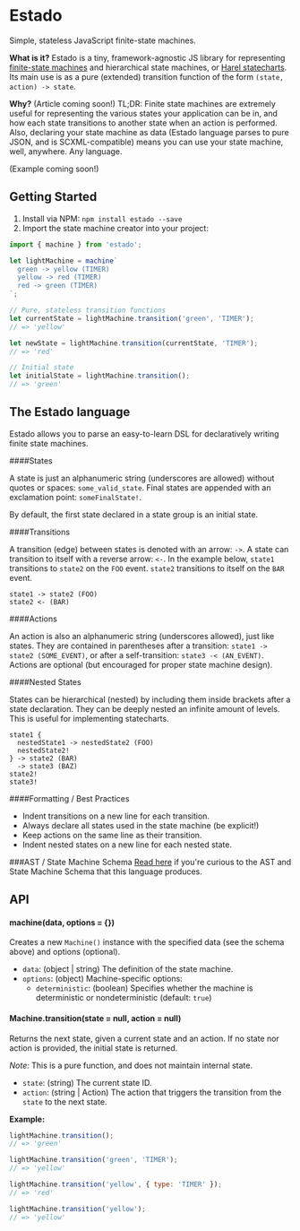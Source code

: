 # Estado
Simple, stateless JavaScript finite-state machines.

**What is it?** Estado is a tiny, framework-agnostic JS library for representing [finite-state machines](https://en.wikipedia.org/wiki/Finite-state_machine) and hierarchical state machines, or [Harel statecharts](https://en.wikipedia.org/wiki/State_diagram#Harel_statechart). Its main use is as a pure (extended) transition function of the form `(state, action) -> state`.

**Why?** (Article coming soon!) TL;DR: Finite state machines are extremely useful for representing the various states your application can be in, and how each state transitions to another state when an action is performed. Also, declaring your state machine as data (Estado language parses to pure JSON, and is SCXML-compatible) means you can use your state machine, well, anywhere. Any language.

(Example coming soon!)

## Getting Started
1. Install via NPM: `npm install estado --save`
2. Import the state machine creator into your project:

```js
import { machine } from 'estado';

let lightMachine = machine`
  green -> yellow (TIMER)
  yellow -> red (TIMER)
  red -> green (TIMER)
`;

// Pure, stateless transition functions
let currentState = lightMachine.transition('green', 'TIMER');
// => 'yellow'

let newState = lightMachine.transition(currentState, 'TIMER');
// => 'red'

// Initial state
let initialState = lightMachine.transition();
// => 'green'
```

## The Estado language
Estado allows you to parse an easy-to-learn DSL for declaratively writing finite state machines.

####States

A state is just an alphanumeric string (underscores are allowed) without quotes or spaces: `some_valid_state`. Final states are appended with an exclamation point: `someFinalState!`.

By default, the first state declared in a state group is an initial state.

####Transitions

A transition (edge) between states is denoted with an arrow: `->`. A state can transition to itself with a reverse arrow: `<-`. In the example below, `state1` transitions to `state2` on the `FOO` event. `state2` transitions to itself on the `BAR` event.

```
state1 -> state2 (FOO)
state2 <- (BAR)
```

####Actions

An action is also an alphanumeric string (underscores allowed), just like states. They are contained in parentheses after a transition: `state1 -> state2 (SOME_EVENT)`, or after a self-transition: `state3 -< (AN_EVENT)`. Actions are optional (but encouraged for proper state machine design).

####Nested States

States can be hierarchical (nested) by including them inside brackets after a state declaration. They can be deeply nested an infinite amount of levels. This is useful for implementing statecharts.

```
state1 {
  nestedState1 -> nestedState2 (FOO)
  nestedState2!
} -> state2 (BAR)
  -> state3 (BAZ)
state2!
state3!
```

####Formatting / Best Practices
- Indent transitions on a new line for each transition.
- Always declare all states used in the state machine (be explicit!)
- Keep actions on the same line as their transition.
- Indent nested states on a new line for each nested state.

###AST / State Machine Schema
[Read here](https://github.com/davidkpiano/estado/wiki/Schema) if you're curious to the AST and State Machine Schema that this language produces.

## API

#### machine(data, options = {})
Creates a new `Machine()` instance with the specified data (see the schema above) and options (optional).

- `data`: (object | string) The definition of the state machine.
- `options`: (object) Machine-specific options:
  - `deterministic`: (boolean) Specifies whether the machine is deterministic or nondeterministic (default: `true`)

#### Machine.transition(state = null, action = null)
Returns the next state, given a current state and an action. If no state nor action is provided, the initial state is returned.

_Note:_ This is a pure function, and does not maintain internal state.

- `state`: (string) The current state ID.
- `action`: (string | Action) The action that triggers the transition from the `state` to the next state.

**Example:**
```js
lightMachine.transition();
// => 'green'

lightMachine.transition('green', 'TIMER');
// => 'yellow'

lightMachine.transition('yellow', { type: 'TIMER' });
// => 'red'

lightMachine.transition('yellow');
// => 'yellow'
```
